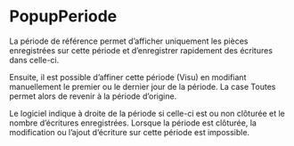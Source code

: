 # PopupPeriode


La période de référence permet d’afficher uniquement les pièces enregistrées sur cette période et d’enregistrer rapidement des écritures dans celle-ci.


Ensuite, il est possible d’affiner cette période (Visu) en modifiant manuellement le premier ou le dernier jour de la période. La case Toutes permet alors de revenir à la période d’origine.


Le logiciel indique à droite de la période si celle-ci est ou non clôturée et le nombre d’écritures enregistrées. Lorsque la période est clôturée, la modification ou l’ajout d’écriture sur cette période est impossible.


